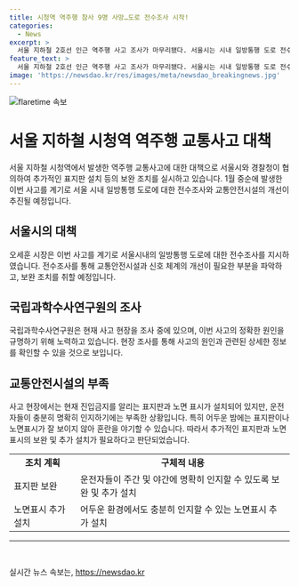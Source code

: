 ```yaml
---
title: 시청역 역주행 참사 9명 사망…도로 전수조사 시작!
categories:
  - News
excerpt: >
  서울 지하철 2호선 인근 역주행 사고 조사가 마무리됐다. 서울시는 시내 일방통행 도로 전수조사하고, 교통안전시설 개선한다. 시청역 역주행 차량 사고 후, 서울시장이 전수조사 지시했다. 서울경찰청과 협의해 신속 보완 계획을 세우고, 진입금지 표지판과 노면표시를 추가 설치한다. 사고 원인 미상이지만, 도로 복잡성과 야간 가시성 점검이 필요하다는 지적이 제기됐다.
feature_text: >
  서울 지하철 2호선 인근 역주행 사고 조사가 마무리됐다. 서울시는 시내 일방통행 도로 전수조사하고, 교통안전시설 개선한다. 시청역 역주행 차량 사고 후, 서울시장이 전수조사 지시했다. 서울경찰청과 협의해 신속 보완 계획을 세우고, 진입금지 표지판과 노면표시를 추가 설치한다. 사고 원인 미상이지만, 도로 복잡성과 야간 가시성 점검이 필요하다는 지적이 제기됐다.
image: 'https://newsdao.kr/res/images/meta/newsdao_breakingnews.jpg'
---
```


<p><img src="https://newsdao.kr/res/images/meta/newsdao_breakingnews.jpg" alt="flaretime 속보" /></p>

<h1>서울 지하철 시청역 역주행 교통사고 대책</h1>

<p data-ke-size="size16">서울 지하철 시청역에서 발생한 역주행 교통사고에 대한 대책으로 서울시와 경찰청이 협의하여 추가적인 표지판 설치 등의 보완 조치를 실시하고 있습니다. 1월 중순에 발생한 이번 사고를 계기로 서울 시내 일방통행 도로에 대한 전수조사와 교통안전시설의 개선이 추진될 예정입니다.</p>

<h2 data-ke-size="size26">서울시의 대책</h2>

<p data-ke-size="size16">오세훈 시장은 이번 사고를 계기로 서울시내의 일방통행 도로에 대한 전수조사를 지시하였습니다. 전수조사를 통해 교통안전시설과 신호 체계의 개선이 필요한 부분을 파악하고, 보완 조치를 취할 예정입니다.</p>

<h2 data-ke-size="size26">국립과학수사연구원의 조사</h2>

<p data-ke-size="size16">국립과학수사연구원은 현재 사고 현장을 조사 중에 있으며, 이번 사고의 정확한 원인을 규명하기 위해 노력하고 있습니다. 현장 조사를 통해 사고의 원인과 관련된 상세한 정보를 확인할 수 있을 것으로 보입니다.</p>

<h2 data-ke-size="size26">교통안전시설의 부족</h2>

<p data-ke-size="size16">사고 현장에서는 현재 진입금지를 알리는 표지판과 노면 표시가 설치되어 있지만, 운전자들이 충분히 명확히 인지하기에는 부족한 상황입니다. 특히 어두운 밤에는 표지판이나 노면표시가 잘 보이지 않아 혼란을 야기할 수 있습니다. 따라서 추가적인 표지판과 노면표시의 보완 및 추가 설치가 필요하다고 판단되었습니다.</p>

<table>
    <tr>
        <td style="text-align: center; height: 17px;"><b>조치 계획</b></td>
        <td style="text-align: center; height: 17px;"><b>구체적 내용</b></td>
    </tr>
    <tr>
        <td style="text-align: left;">표지판 보완</td>
        <td style="text-align: left;">운전자들이 주간 및 야간에 명확히 인지할 수 있도록 보완 및 추가 설치</td>
    </tr>
    <tr>
        <td style="text-align: left;">노면표시 추가 설치</td>
        <td style="text-align: left;">어두운 환경에서도 충분히 인지할 수 있는 노면표시 추가 설치</td>
    </tr>
</table>

<hr>

<p data-ke-size="size16">&nbsp;</p>
실시간 뉴스 속보는, <a href="https://newsdao.kr" rel="dofollow">https://newsdao.kr</a>


